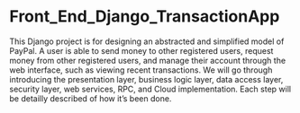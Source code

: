 # Front_End_Django_TransactionApp

This Django project is for designing an abstracted and simplified model of PayPal. A user is able to send money to other
registered users, request money from other registered users, and manage their account through the web interface, such as
viewing recent transactions. We will go through introducing the presentation layer, business logic layer, data access layer,
security layer, web services, RPC, and Cloud implementation. Each step will be detailly described of how it’s been done.
